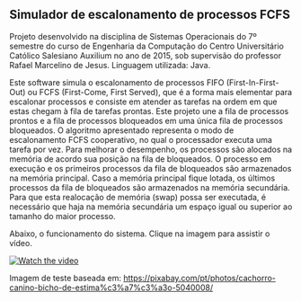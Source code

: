 ## Simulador de escalonamento de processos FCFS

Projeto desenvolvido na disciplina de Sistemas Operacionais do 7º semestre do curso de Engenharia da Computação do Centro Universitário Católico Salesiano Auxilium no ano de 2015, sob supervisão do professor Rafael Marcelino de Jesus. Linguagem utilizada: Java.

Este software simula o escalonamento de processos FIFO (First-In-First-Out) ou FCFS (First-Come, First Served), que é a forma mais elementar para escalonar processos e consiste em atender as tarefas na ordem em que estas chegam à fila de tarefas prontas. Este projeto une a fila de processos prontos e a fila de  processos bloqueados em uma única fila de processos bloqueados. O algoritmo apresentado representa o modo de escalonamento FCFS cooperativo, no qual o processador executa uma tarefa por vez. Para  melhorar o desempenho, os processos são alocados na memória de acordo sua posição na fila de bloqueados. O processo em execução e os primeiros processos da fila de bloqueados são armazenados na memória principal. Caso a memória principal fique lotada, os últimos processos da fila de bloqueados são armazenados na memória secundária. Para que esta realocação de memória (swap) possa ser executada, é   necessário que haja na memória secundária um espaço igual ou superior ao tamanho do maior processo.

Abaixo, o funcionamento do sistema. Clique na imagem para assistir o vídeo.

[![Watch the video](https://img.youtube.com/vi/TtGq8uVIbuM/hqdefault.jpg)](https://www.youtube.com/watch?v=TtGq8uVIbuM)

Imagem de teste baseada em: https://pixabay.com/pt/photos/cachorro-canino-bicho-de-estima%c3%a7%c3%a3o-5040008/